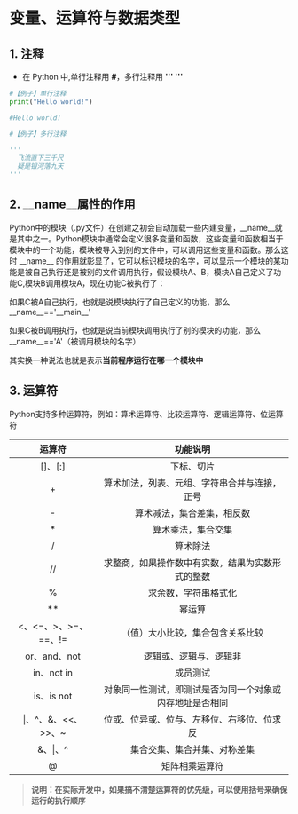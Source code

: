 # 变量、运算符与数据类型


## 1. 注释
- 在 Python 中,单行注释用 **#**，多行注释用 **''' '''**

```python
#【例子】单行注释
print("Hello world!")

#Hello world!

#【例子】多行注释

'''
  飞流直下三千尺
  疑是银河落九天
'''
```
## 2. __name__属性的作用

Python中的模块（.py文件）在创建之初会自动加载一些内建变量，__name__就是其中之一。Python模块中通常会定义很多变量和函数，这些变量和函数相当于模块中的一个功能，模块被导入到别的文件中，可以调用这些变量和函数。那么这时 \_\_name\_\_ 的作用就彰显了，它可以标识模块的名字，可以显示一个模块的某功能是被自己执行还是被别的文件调用执行，假设模块A、B，模块A自己定义了功能C,模块B调用模块A，现在功能C被执行了：

如果C被A自己执行，也就是说模块执行了自己定义的功能，那么 \_\_name\_\_=='\_\_main\_\_'

如果C被B调用执行，也就是说当前模块调用执行了别的模块的功能，那么__name__=='A'（被调用模块的名字）

其实换一种说法也就是表示**当前程序运行在哪一个模块中**
## 3. 运算符

Python支持多种运算符，例如：算术运算符、比较运算符、逻辑运算符、位运算符

|**运算符**|**功能说明**|
:-:|:-:
|[]、[:]|下标、切片|
|+|算术加法，列表、元组、字符串合并与连接，正号|
|-|算术减法，集合差集，相反数|
|\*|算术乘法，集合交集|
|/|算术除法|
|//|求整商，如果操作数中有实数，结果为实数形式的整数|
|%|求余数，字符串格式化|
|\*\*|幂运算|
|<、<=、>、>=、==、!=|（值）大小比较，集合包含关系比较|
|or、and、not|逻辑或、逻辑与、逻辑非|
|in、not in|成员测试|
|is、is not|对象同一性测试，即测试是否为同一个对象或内存地址是否相同|
|\|、^、&、<<、>>、~|位或、位异或、位与、左移位、右移位、位求反|
|&、\|、^|集合交集、集合并集、对称差集|
|@|矩阵相乘运算符|
> **说明：在实际开发中，如果搞不清楚运算符的优先级，可以使用括号来确保运行的执行顺序**

